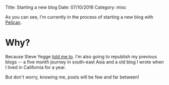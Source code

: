 Title: Starting a new blog
Date: 07/10/2016
Category: misc

As you can see, I'm currently in the process of starting a new blog with [Pelican](http://docs.getpelican.com/en/stable/).

# Why?

Because Steve Yegge [told me to](https://sites.google.com/site/steveyegge2/you-should-write-blogs). I'm also going to republish my previous blogs -- a five month journey in south-east Asia and a old blog I wrote when I lived in California for a year.

But don't worry, knowing me, posts will be few and far between!
